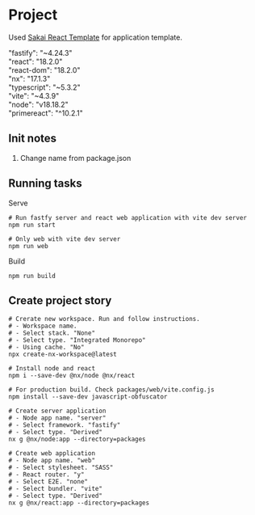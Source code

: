# Project

Used [Sakai React Template](https://github.com/primefaces/sakai-react) for application template.  

"fastify": "~4.24.3"  
"react": "18.2.0"  
"react-dom": "18.2.0"  
"nx": "17.1.3"  
"typescript": "~5.3.2"  
"vite": "~4.3.9"  
"node": "v18.18.2"  
"primereact": "^10.2.1"     



## Init notes

1. Change name from package.json

## Running tasks

Serve

```
# Run fastfy server and react web application with vite dev server
npm run start 

# Only web with vite dev server
npm run web 
```

Build

```
npm run build
```


## Create project story

```
# Crerate new workspace. Run and follow instructions. 
# - Workspace name.
# - Select stack. "None"
# - Select type. "Integrated Monorepo"
# - Using cache. "No"
npx create-nx-workspace@latest

# Install node and react
npm i --save-dev @nx/node @nx/react

# For production build. Check packages/web/vite.config.js
npm install --save-dev javascript-obfuscator

# Create server application
# - Node app name. "server"
# - Select framework. "fastify"
# - Select type. "Derived"
nx g @nx/node:app --directory=packages

# Create web application
# - Node app name. "web"
# - Select stylesheet. "SASS"
# - React router. "y"
# - Select E2E. "none"
# - Select bundler. "vite"
# - Select type. "Derived"
nx g @nx/react:app --directory=packages
```